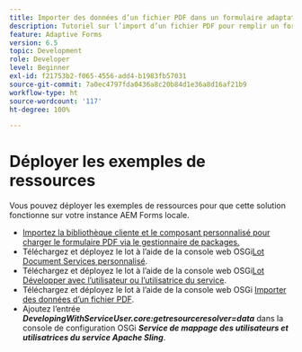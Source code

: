 ```yaml
---
title: Importer des données d’un fichier PDF dans un formulaire adaptatif
description: Tutoriel sur l’import d’un fichier PDF pour remplir un formulaire adaptatif
feature: Adaptive Forms
version: 6.5
topic: Development
role: Developer
level: Beginner
exl-id: f21753b2-f065-4556-add4-b1983fb57031
source-git-commit: 7a0ec4797fda0436a8c20b84d1e36a8d16af21b9
workflow-type: ht
source-wordcount: '117'
ht-degree: 100%

---
```


# Déployer les exemples de ressources

Vous pouvez déployer les exemples de ressources pour que cette solution fonctionne sur votre instance AEM Forms locale.

* [Importez la bibliothèque cliente et le composant personnalisé pour charger le formulaire PDF via le gestionnaire de packages.](./assets/client-libs-custom-component.zip)
* Téléchargez et déployez le lot à l’aide de la console web OSGi[Lot Document Services personnalisé](/help/forms/assets/common-osgi-bundles/AEMFormsDocumentServices.core-1.0-SNAPSHOT.jar).
* Téléchargez et déployez le lot à l’aide de la console web OSGi[Lot Développer avec l’utilisateur ou l’utilisatrice du service](/help/forms/assets/common-osgi-bundles/DevelopingWithServiceUser.jar).
* Téléchargez et déployez le lot à l’aide de la console web OSGi [Importer des données d’un fichier PDF](./assets/onlineToOffline.core-1.0.0-SNAPSHOT.jar).
* Ajoutez l’entrée _**DevelopingWithServiceUser.core:getresourceresolver=data**_ dans la console de configuration OSGi _**Service de mappage des utilisateurs et utilisatrices du service Apache Sling**_.

